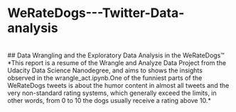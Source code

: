 # WeRateDogs---Twitter-Data-analysis

<br>
## Data Wrangling and the Exploratory Data Analysis in the WeRateDogs™
<br>
*This report is a resume of the Wrangle and Analyze Data Project from the Udacity Data Science
Nanodegree, and aims to shows the insights observed in the wrangle_act.ipynb.One of the funniest parts
of the WeRateDogs tweets is about the humor content in almost all tweets and the very non-standard
rating systems, which generally exceed the limits, in other words, from 0 to 10 the dogs usually receive a
rating above 10.*
